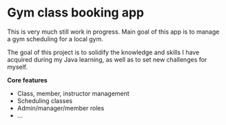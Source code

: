 # Gym class booking app
This is very much still work in progress. Main goal of this app is to manage a gym scheduling for a local gym.

The goal of this project is to solidify the knowledge and skills I have acquired during my Java learning, as well as to set new challenges for myself.

**Core features**
- Class, member, instructor management
- Scheduling classes
- Admin/manager/member roles
- ...
